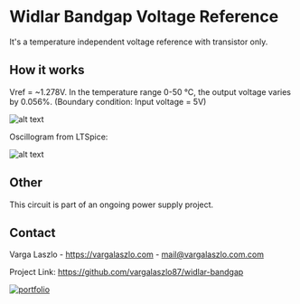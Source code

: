 # Widlar Bandgap Voltage Reference

It's a temperature independent voltage reference with transistor only.

## How it works

Vref = ~1.278V. In the temperature range 0-50 °C, the output voltage varies by 0.056%. (Boundary condition: Input voltage = 5V)

![alt text](https://vargalaszlo.com/images/out/widlar-bandgap-sch.jpg)

Oscillogram from LTSpice:

![alt text](https://vargalaszlo.com/images/out/widlar-bandgap-sim.jpg)

## Other

This circuit is part of an ongoing power supply project.

## Contact

Varga Laszlo - https://vargalaszlo.com - mail@vargalaszlo.com.com

Project Link: https://github.com/vargalaszlo87/widlar-bandgap

[![portfolio](https://img.shields.io/badge/my_portfolio-000?style=for-the-badge&logo=ko-fi&logoColor=white)](http://vargalaszlo.com)
